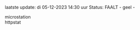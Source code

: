 laatste update: 
di 05-12-2023 14:30   uur 
Status: FAALT - geel - 
<div class="service Y">microstation</div><div class="service Y">httpstat</div>